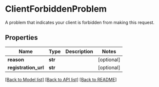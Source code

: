 # ClientForbiddenProblem

A problem that indicates your client is forbidden from making this request.

## Properties
Name | Type | Description | Notes
------------ | ------------- | ------------- | -------------
**reason** | **str** |  | [optional] 
**registration_url** | **str** |  | [optional] 

[[Back to Model list]](../README.md#documentation-for-models) [[Back to API list]](../README.md#documentation-for-api-endpoints) [[Back to README]](../README.md)


